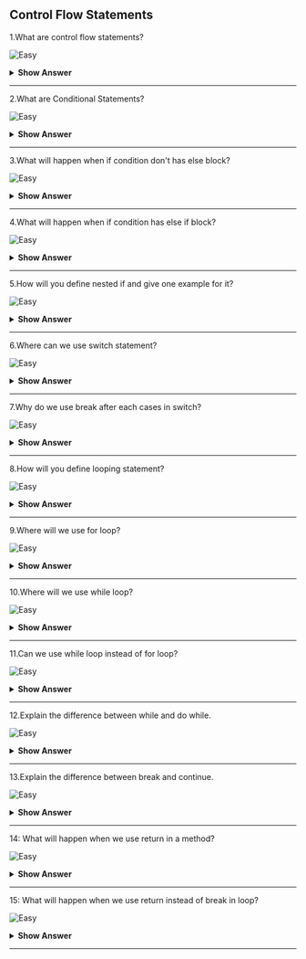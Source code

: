 ## Control Flow Statements

1.What are control flow statements?

![Easy](https://github.com/revaturelabs/interviewquestions/blob/dev/ComplexityTags/simple%20(2).svg)
<details>
    <summary><b> Show Answer </b></summary> 
<blockquote>

- The program flow goes from top to bottom. The control flow statetments are used to change the program flow.
- The control flow statements are classified by following
    -   Conditional Statements
    -   Uncoditional Statements
    -   Looping Statements
</blockqoute>  
</details>

---

2.What are Conditional Statements?

![Easy](https://github.com/revaturelabs/interviewquestions/blob/dev/ComplexityTags/simple%20(2).svg)
<details>
    <summary><b> Show Answer </b></summary> 
<blockquote>
  
  - The control flow goes to the block based on the condition called as Conditional Statement.

</blockqoute>  
</details>

---

3.What will happen when if condition don't has else block?
	
![Easy](https://github.com/revaturelabs/interviewquestions/blob/dev/ComplexityTags/simple%20(2).svg)
<details>
    <summary><b> Show Answer </b></summary> 
<blockquote>

> When the condition is true, it will execute the block. Otherwise it skips the code.
**Example**
  ```java

  public static int toPositive(int value) {
		if(value<0) {
			return -value;
		}
		return value;
	}
  ```
    The above code is used to change the negative value into positive value. If it is positive value, it will not do anything.
</blockqoute>  
</details>

---

4.What will happen when if condition has else if block?
	
![Easy](https://github.com/revaturelabs/interviewquestions/blob/dev/ComplexityTags/simple%20(2).svg)
<details>
    <summary><b> Show Answer </b></summary> 
<blockquote>

While checking the condition, if it fails and we want to check the other condition then we will use if else.
  ```java
  public static int findPrice(int value) {
	int price ;
	if(value<100) {
		price = value;
	}
	else if(value<300) {
		price = value*2;
	}
	else {
		price = value*5;
	}
	return price;
	}
```
	
The above code is used to find the price based the range of value.
</blockqoute>  
</details>

---

5.How will you define nested if and give one example for it?
	
![Easy](https://github.com/revaturelabs/interviewquestions/blob/dev/ComplexityTags/simple%20(2).svg)
<details>
    <summary><b> Show Answer </b></summary> 
<blockquote>

    
When we want to check the condition inside another condition, we can use nested if.

```java

	public static String findMonth(int english,int math,int science) {
		String result = null;
		if(english>=35) {
			if(math>=35) {
				if(science>=35) {
					result="Pass";
				}
			}
		}
		else {
			result="Fail";
		}
		return result;
	}
```
The above code is the example for finding the result. If any one condition fails, the else block will be executed.
</blockqoute>  
</details>
	
---

6.Where can we use switch statement?

![Easy](https://github.com/revaturelabs/interviewquestions/blob/dev/ComplexityTags/simple%20(2).svg)
<details>
    <summary><b> Show Answer </b></summary> 
<blockquote>

 Switch statement is used to select one of code from many blocks of code. It selects the code based on the expression.
``` java
	public static String findDay(int n) {
		String day = null;
		switch(n) {
		case 1:
			day = "Monday";
			break;
		case 2:
			day = "Tuesday";
			break;
		case 3:
			day = "Wednesday";
			break;
		case 4:
			day = "Thurday";
			break;
		case 5:
			day = "Thurday";
			break;
		case 6:
			day = "Friday";
			break;
		case 7:
			day = "Saturday";
			break;
		default:
			day = "Wrong value";
			break;
		}
		return day;
	}
```
>The default is used when the input is wrong. The code is used to find the day in a week.
</blockquote>
</details>

---

7.Why do we use break after each cases in switch?

![Easy](https://github.com/revaturelabs/interviewquestions/blob/dev/ComplexityTags/simple%20(2).svg)
<details>
    <summary><b> Show Answer </b></summary> 
<blockquote>

If we didn't use break or return, each cases of the switch will be executed which are present after that case.
</blockquote> 
</details>

 ---

8.How will you define looping statement?

![Easy](https://github.com/revaturelabs/interviewquestions/blob/dev/ComplexityTags/simple%20(2).svg)
<details>
    <summary><b> Show Answer </b></summary> 
<blockquote>

Looping statements are used to do repeatative tasks. If one process has to done more than one, we will use looping statement. The three types of looping statements are,
  - for
  - while
  - do
</blockquote>
  </details>

  ---

9.Where will we use for loop?
	
![Easy](https://github.com/revaturelabs/interviewquestions/blob/dev/ComplexityTags/simple%20(2).svg)
<details>
    <summary><b> Show Answer </b></summary> 
<blockquote>

- It is an entry controlled loop ie., the condition checked first.
- It contains three parts, initialization, condition, and increament or decreament.
- We can also use without any of these part.
- It is commonly used for arrays and collections.
</blockquote>
</details>
 
 ---

10.Where will we use while loop?
	
![Easy](https://github.com/revaturelabs/interviewquestions/blob/dev/ComplexityTags/simple%20(2).svg)
<details>
    <summary><b> Show Answer </b></summary> 
<blockquote>

- It is an entry controlled loop ie., the condition checked first.
- It has only condition part.
- It will execute the block code untill the condition fails
</blockquote>
</details>

---

11.Can we use while loop instead of for loop?
	
![Easy](https://github.com/revaturelabs/interviewquestions/blob/dev/ComplexityTags/simple%20(2).svg)
<details>
    <summary><b> Show Answer </b></summary> 
<blockquote>

Yes, we can use while loop instead of for loop where we have to initialize outside of the loop and increament or decreament inside the loop.
</blockqoute> 
</details>
	
---

12.Explain the difference between while and do while.

![Easy](https://github.com/revaturelabs/interviewquestions/blob/dev/ComplexityTags/simple%20(2).svg)
<details>
    <summary><b> Show Answer </b></summary> 
<blockquote>

**while**
The condition is checked at the begining. If the condition is failed, the loop will not be executed.

**do while**
The condition is checked at the end. If the condition is failed, the loop will be executed one time.
</blockquote>
</details>

---

13.Explain the difference between break and continue.
	
![Easy](https://github.com/revaturelabs/interviewquestions/blob/dev/ComplexityTags/simple%20(2).svg)
<details>
    <summary><b> Show Answer </b></summary> 
<blockquote>

**break**
A break statement results in the termination of the statement to which it applies for `switch`, `for`, `do`, or `while`.

**continue**
A continue statement is used to end the current loop iteration and return control to the loop statement.
</blockquote>
</details>

---

14: What will happen when we use return in a method?
	
![Easy](https://github.com/revaturelabs/interviewquestions/blob/dev/ComplexityTags/simple%20(2).svg)
<details>
    <summary><b> Show Answer </b></summary> 
<blockquote>
	
It exits the current method. There are two types of return statements they are return with value when method has void return type and return without value.
</blockquote>
</details>

---

15: What will happen when we use return instead of break in loop?
	
![Easy](https://github.com/revaturelabs/interviewquestions/blob/dev/ComplexityTags/simple%20(2).svg)
<details>
    <summary><b> Show Answer </b></summary> 
<blockquote>

**Using break**
>If we use break in loop, it will break the current loop. The other statements inside the method will be executed.
**Using return**
>If we use return in loop, it exits from the loop as well as the method.
</details>	  
</blockquote>
	
---
